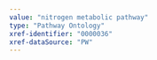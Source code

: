 ```yaml
---
value: "nitrogen metabolic pathway"
type: "Pathway Ontology"
xref-identifier: "0000036"
xref-dataSource: "PW"
---
```

